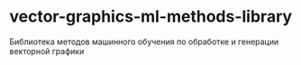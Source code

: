 # vector-graphics-ml-methods-library
Библиотека методов машинного обучения по обработке и генерации векторной графики
